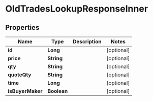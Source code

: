 

# OldTradesLookupResponseInner


## Properties

| Name | Type | Description | Notes |
|------------ | ------------- | ------------- | -------------|
|**id** | **Long** |  |  [optional] |
|**price** | **String** |  |  [optional] |
|**qty** | **String** |  |  [optional] |
|**quoteQty** | **String** |  |  [optional] |
|**time** | **Long** |  |  [optional] |
|**isBuyerMaker** | **Boolean** |  |  [optional] |



